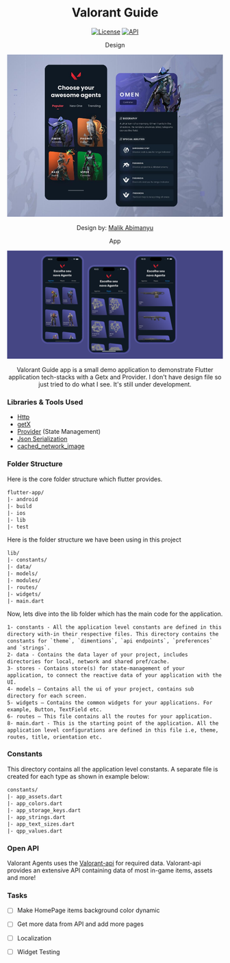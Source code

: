 <h1 align="center"> Valorant Guide </h1>

<p align="center">
  <a href="https://www.mozilla.org/en-US/MPL/2.0/"><img alt="License" src="https://img.shields.io/badge/License-MPL_2.0-brightgreen.svg"/></a>
  <a href="https://twitter.com/Mikaeld98471967"><img alt="API" src="https://img.shields.io/twitter/follow/Mikaeld98471967?style=social"/></a>
</p>

<p align="center">
  Design
</p>

![Design](https://github.com/MikaelDDavidd/valorant_guide_app/blob/main/hub/design.jpeg)
<p align="center">
  Design by: <a href="https://dribbble.com/shots/14073476-Valorant-Agents">Malik Abimanyu</a>
</p>

<p align="center">
  App
</p>

![App](https://github.com/MikaelDDavidd/valorant_guide_app/blob/main/hub/app.png)


<p align="center">
Valorant Guide app is a small demo application to demonstrate Flutter application tech-stacks with a Getx and Provider. I don't have design file so just tried to do what I see. It's still under development.
</p>

### Libraries & Tools Used

* [Http](https://github.com/flutterchina/dio)
* [getX](https://github.com/jonataslaw/getx)
* [Provider](https://github.com/rrousselGit/provider) (State Management)
* [Json Serialization](https://github.com/dart-lang/json_serializable)
* [cached_network_image](https://pub.dev/packages/cached_network_image)

### Folder Structure
Here is the core folder structure which flutter provides.

```
flutter-app/
|- android
|- build
|- ios
|- lib
|- test
```

Here is the folder structure we have been using in this project

```
lib/
|- constants/
|- data/
|- models/
|- modules/
|- routes/
|- widgets/
|- main.dart
```

Now, lets dive into the lib folder which has the main code for the application.

```
1- constants - All the application level constants are defined in this directory with-in their respective files. This directory contains the constants for `theme`, `dimentions`, `api endpoints`, `preferences` and `strings`.
2- data - Contains the data layer of your project, includes directories for local, network and shared pref/cache.
3- stores - Contains store(s) for state-management of your application, to connect the reactive data of your application with the UI. 
4- models — Contains all the ui of your project, contains sub directory for each screen.
5- widgets — Contains the common widgets for your applications. For example, Button, TextField etc.
6- routes — This file contains all the routes for your application.
8- main.dart - This is the starting point of the application. All the application level configurations are defined in this file i.e, theme, routes, title, orientation etc.
```

### Constants

This directory contains all the application level constants. A separate file is created for each type as shown in example below:

```
constants/
|- app_assets.dart
|- app_colors.dart
|- app_storage_keys.dart
|- app_strings.dart
|- app_text_sizes.dart
|- qpp_values.dart
```

### Open API
Valorant Agents uses the [Valorant-api](https://dash.valorant-api.com/) for required data.
Valorant-api provides an extensive API containing data of most in-game items, assets and more!

### Tasks
- [ ] Make HomePage items background color dynamic

- [ ] Get more data from API and add more pages

- [ ] Localization

- [ ] Widget Testing
